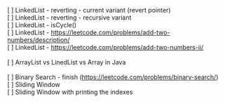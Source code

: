 [ ] LinkedList - reverting - current variant (revert pointer) <br>
[ ] LinkedList - reverting - recursive variant <br>
[ ] LinkedList - isCycle() <br>
[ ] LinkedList - https://leetcode.com/problems/add-two-numbers/description/ <br>
[ ] LinkedList - https://leetcode.com/problems/add-two-numbers-ii/ <br>
<br>
[ ] ArrayList vs LinedList vs Array in Java<br>
<br>
[ ] Binary Search - finish (https://leetcode.com/problems/binary-search/) <br>
[ ] Sliding Window <br>
[ ] Sliding Window with printing the indexes <br>